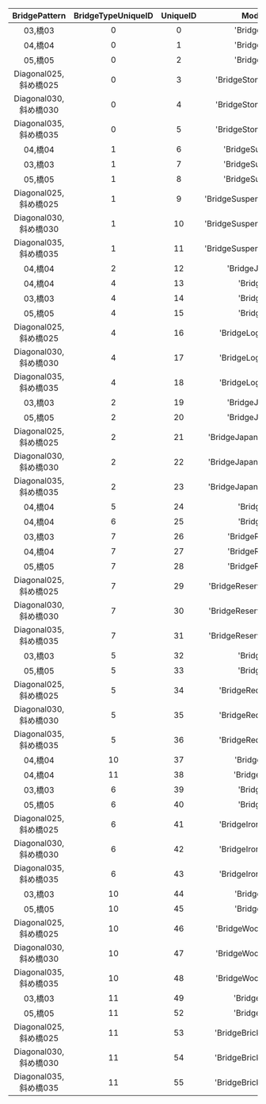 | BridgePattern | BridgeTypeUniqueID | UniqueID | ModelName |
|:--:|:--:|:--:|:--:|
| 03,橋03 | 0 | 0 | 'BridgeStone03' | 
| 04,橋04 | 0 | 1 | 'BridgeStone04' | 
| 05,橋05 | 0 | 2 | 'BridgeStone05' | 
| Diagonal025,斜め橋025 | 0 | 3 | 'BridgeStoneDiagonal025' | 
| Diagonal030,斜め橋030 | 0 | 4 | 'BridgeStoneDiagonal030' | 
| Diagonal035,斜め橋035 | 0 | 5 | 'BridgeStoneDiagonal035' | 
| 04,橋04 | 1 | 6 | 'BridgeSuspension04' | 
| 03,橋03 | 1 | 7 | 'BridgeSuspension03' | 
| 05,橋05 | 1 | 8 | 'BridgeSuspension05' | 
| Diagonal025,斜め橋025 | 1 | 9 | 'BridgeSuspensionDiagonal025' | 
| Diagonal030,斜め橋030 | 1 | 10 | 'BridgeSuspensionDiagonal030' | 
| Diagonal035,斜め橋035 | 1 | 11 | 'BridgeSuspensionDiagonal035' | 
| 04,橋04 | 2 | 12 | 'BridgeJapanese04' | 
| 04,橋04 | 4 | 13 | 'BridgeLog04' | 
| 03,橋03 | 4 | 14 | 'BridgeLog03' | 
| 05,橋05 | 4 | 15 | 'BridgeLog05' | 
| Diagonal025,斜め橋025 | 4 | 16 | 'BridgeLogDiagonal025' | 
| Diagonal030,斜め橋030 | 4 | 17 | 'BridgeLogDiagonal030' | 
| Diagonal035,斜め橋035 | 4 | 18 | 'BridgeLogDiagonal035' | 
| 03,橋03 | 2 | 19 | 'BridgeJapanese03' | 
| 05,橋05 | 2 | 20 | 'BridgeJapanese05' | 
| Diagonal025,斜め橋025 | 2 | 21 | 'BridgeJapaneseDiagonal025' | 
| Diagonal030,斜め橋030 | 2 | 22 | 'BridgeJapaneseDiagonal030' | 
| Diagonal035,斜め橋035 | 2 | 23 | 'BridgeJapaneseDiagonal035' | 
| 04,橋04 | 5 | 24 | 'BridgeRed04' | 
| 04,橋04 | 6 | 25 | 'BridgeIron04' | 
| 03,橋03 | 7 | 26 | 'BridgeReserved03' | 
| 04,橋04 | 7 | 27 | 'BridgeReserved04' | 
| 05,橋05 | 7 | 28 | 'BridgeReserved05' | 
| Diagonal025,斜め橋025 | 7 | 29 | 'BridgeReservedDiagonal025' | 
| Diagonal030,斜め橋030 | 7 | 30 | 'BridgeReservedDiagonal030' | 
| Diagonal035,斜め橋035 | 7 | 31 | 'BridgeReservedDiagonal035' | 
| 03,橋03 | 5 | 32 | 'BridgeRed03' | 
| 05,橋05 | 5 | 33 | 'BridgeRed05' | 
| Diagonal025,斜め橋025 | 5 | 34 | 'BridgeRedDiagonal025' | 
| Diagonal030,斜め橋030 | 5 | 35 | 'BridgeRedDiagonal030' | 
| Diagonal035,斜め橋035 | 5 | 36 | 'BridgeRedDiagonal035' | 
| 04,橋04 | 10 | 37 | 'BridgeWood04' | 
| 04,橋04 | 11 | 38 | 'BridgeBricks04' | 
| 03,橋03 | 6 | 39 | 'BridgeIron03' | 
| 05,橋05 | 6 | 40 | 'BridgeIron05' | 
| Diagonal025,斜め橋025 | 6 | 41 | 'BridgeIronDiagonal025' | 
| Diagonal030,斜め橋030 | 6 | 42 | 'BridgeIronDiagonal030' | 
| Diagonal035,斜め橋035 | 6 | 43 | 'BridgeIronDiagonal035' | 
| 03,橋03 | 10 | 44 | 'BridgeWood03' | 
| 05,橋05 | 10 | 45 | 'BridgeWood05' | 
| Diagonal025,斜め橋025 | 10 | 46 | 'BridgeWoodDiagonal025' | 
| Diagonal030,斜め橋030 | 10 | 47 | 'BridgeWoodDiagonal030' | 
| Diagonal035,斜め橋035 | 10 | 48 | 'BridgeWoodDiagonal035' | 
| 03,橋03 | 11 | 49 | 'BridgeBricks03' | 
| 05,橋05 | 11 | 52 | 'BridgeBricks05' | 
| Diagonal025,斜め橋025 | 11 | 53 | 'BridgeBricksDiagonal025' | 
| Diagonal030,斜め橋030 | 11 | 54 | 'BridgeBricksDiagonal030' | 
| Diagonal035,斜め橋035 | 11 | 55 | 'BridgeBricksDiagonal035' | 
